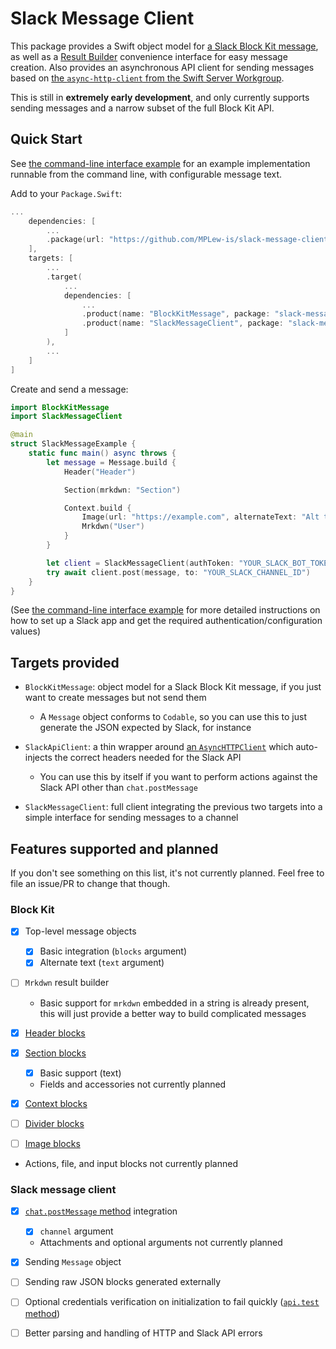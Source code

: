 # Slack Message Client #

This package provides a Swift object model for [a Slack Block Kit message](https://api.slack.com/block-kit), as well as a [Result Builder](https://github.com/apple/swift-evolution/blob/main/proposals/0289-result-builders.md) convenience interface for easy message creation.
Also provides an asynchronous API client for sending messages based on [the `async-http-client` from the Swift Server Workgroup](https://github.com/swift-server/async-http-client).

This is still in **extremely early development**, and only currently supports sending messages and a narrow subset of the full Block Kit API.


## Quick Start ##

See [the command-line interface example](./Examples/SlackMessageClientCli) for an example implementation runnable from the command line, with configurable message text.

Add to your `Package.Swift`:
```swift
...
	dependencies: [
		...
		.package(url: "https://github.com/MPLew-is/slack-message-client", branch: "main"),
	],
	targets: [
		...
		.target(
			...
			dependencies: [
				...
				.product(name: "BlockKitMessage", package: "slack-message-client"),
				.product(name: "SlackMessageClient", package: "slack-message-client"),
			]
		),
		...
	]
]
```

Create and send a message:
```swift
import BlockKitMessage
import SlackMessageClient

@main
struct SlackMessageExample {
	static func main() async throws {
		let message = Message.build {
			Header("Header")

			Section(mrkdwn: "Section")

			Context.build {
				Image(url: "https://example.com", alternateText: "Alt text")
				Mrkdwn("User")
			}
		}

		let client = SlackMessageClient(authToken: "YOUR_SLACK_BOT_TOKEN")
		try await client.post(message, to: "YOUR_SLACK_CHANNEL_ID")
	}
}
```
(See [the command-line interface example](./Examples/SlackMessageClientCli) for more detailed instructions on how to set up a Slack app and get the required authentication/configuration values)


## Targets provided ##

- `BlockKitMessage`: object model for a Slack Block Kit message, if you just want to create messages but not send them
	- A `Message` object conforms to `Codable`, so you can use this to just generate the JSON expected by Slack, for instance

- `SlackApiClient`: a thin wrapper around [an `AsyncHTTPClient`](https://github.com/swift-server/async-http-client) which auto-injects the correct headers needed for the Slack API
	- You can use this by itself if you want to perform actions against the Slack API other than `chat.postMessage`

- `SlackMessageClient`: full client integrating the previous two targets into a simple interface for sending messages to a channel


## Features supported and planned ##

If you don't see something on this list, it's not currently planned.
Feel free to file an issue/PR to change that though.


### Block Kit ###

- [x] Top-level message objects
	- [x] Basic integration (`blocks` argument)
	- [x] Alternate text (`text` argument)

- [ ] `Mrkdwn` result builder
	- Basic support for `mrkdwn` embedded in a string is already present, this will just provide a better way to build complicated messages

- [x] [Header blocks](https://api.slack.com/reference/block-kit/blocks#header)

- [x] [Section blocks](https://api.slack.com/reference/block-kit/blocks#section)
	- [x] Basic support (text)
	- Fields and accessories not currently planned

- [x] [Context blocks](https://api.slack.com/reference/block-kit/blocks#context)

- [ ] [Divider blocks](https://api.slack.com/reference/block-kit/blocks#divider)

- [ ] [Image blocks](https://api.slack.com/reference/block-kit/blocks#image)

- Actions, file, and input blocks not currently planned


### Slack message client ###

- [x] [`chat.postMessage` method](https://api.slack.com/methods/chat.postMessage) integration
	- [x] `channel` argument
	- Attachments and optional arguments not currently planned

- [x] Sending `Message` object

- [ ] Sending raw JSON blocks generated externally

- [ ] Optional credentials verification on initialization to fail quickly ([`api.test` method](https://api.slack.com/methods/api.test))

- [ ] Better parsing and handling of HTTP and Slack API errors
